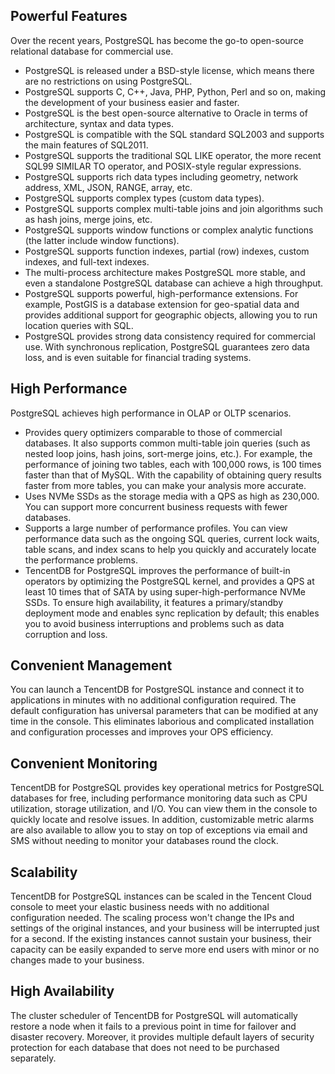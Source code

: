 
## Powerful Features
Over the recent years, PostgreSQL has become the go-to open-source relational database for commercial use.

- PostgreSQL is released under a BSD-style license, which means there are no restrictions on using PostgreSQL.
- PostgreSQL supports C, C++, Java, PHP, Python, Perl and so on, making the development of your business easier and faster.
- PostgreSQL is the best open-source alternative to Oracle in terms of architecture, syntax and data types.
- PostgreSQL is compatible with the SQL standard SQL2003 and supports the main features of SQL2011.
- PostgreSQL supports the traditional SQL LIKE operator, the more recent SQL99 SIMILAR TO operator, and POSIX-style regular expressions.
- PostgreSQL supports rich data types including geometry, network address, XML, JSON, RANGE, array, etc.
- PostgreSQL supports complex types (custom data types).
- PostgreSQL supports complex multi-table joins and join algorithms such as hash joins, merge joins, etc.
- PostgreSQL supports window functions or complex analytic functions (the latter include window functions).
- PostgreSQL supports function indexes, partial (row) indexes, custom indexes, and full-text indexes.
- The multi-process architecture makes PostgreSQL more stable, and even a standalone PostgreSQL database can achieve a high throughput.
- PostgreSQL supports powerful, high-performance extensions. For example, PostGIS is a database extension for geo-spatial data and provides additional support for geographic objects, allowing you to run location queries with SQL.
- PostgreSQL provides strong data consistency required for commercial use. With synchronous replication, PostgreSQL guarantees zero data loss, and is even suitable for financial trading systems.

## High Performance
PostgreSQL achieves high performance in OLAP or OLTP scenarios.
- Provides query optimizers comparable to those of commercial databases. It also supports common multi-table join queries (such as nested loop joins, hash joins, sort-merge joins, etc.). For example, the performance of joining two tables, each with 100,000 rows, is 100 times faster than that of MySQL. With the capability of obtaining query results faster from more tables, you can make your analysis more accurate.
- Uses NVMe SSDs as the storage media with a QPS as high as 230,000. You can support more concurrent business requests with fewer databases.
- Supports a large number of performance profiles. You can view performance data such as the ongoing SQL queries, current lock waits, table scans, and index scans to help you quickly and accurately locate the performance problems.
- TencentDB for PostgreSQL improves the performance of built-in operators by optimizing the PostgreSQL kernel, and provides a QPS at least 10 times that of SATA by using super-high-performance NVMe SSDs. To ensure high availability, it features a primary/standby deployment mode and enables sync replication by default; this enables you to avoid business interruptions and problems such as data corruption and loss.

## Convenient Management
You can launch a TencentDB for PostgreSQL instance and connect it to applications in minutes with no additional configuration required. The default configuration has universal parameters that can be modified at any time in the console. This eliminates laborious and complicated installation and configuration processes and improves your OPS efficiency.

## Convenient Monitoring
TencentDB for PostgreSQL provides key operational metrics for PostgreSQL databases for free, including performance monitoring data such as CPU utilization, storage utilization, and I/O. You can view them in the console to quickly locate and resolve issues. In addition, customizable metric alarms are also available to allow you to stay on top of exceptions via email and SMS without needing to monitor your databases round the clock.

## Scalability
TencentDB for PostgreSQL instances can be scaled in the Tencent Cloud console to meet your elastic business needs with no additional configuration needed. The scaling process won't change the IPs and settings of the original instances, and your business will be interrupted just for a second. If the existing instances cannot sustain your business, their capacity can be easily expanded to serve more end users with minor or no changes made to your business.

## High Availability
The cluster scheduler of TencentDB for PostgreSQL will automatically restore a node when it fails to a previous point in time for failover and disaster recovery. Moreover, it provides multiple default layers of security protection for each database that does not need to be purchased separately.


